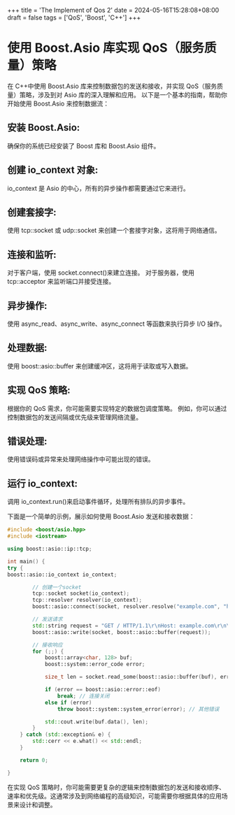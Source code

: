 +++
title = 'The Implement of Qos   2'
date = 2024-05-16T15:28:08+08:00
draft = false
tags = ['QoS', 'Boost', 'C++']
+++

# 使用 Boost.Asio 库实现 QoS（服务质量）策略

在 C++中使用 Boost.Asio 库来控制数据包的发送和接收，并实现 QoS（服务质量）策略，涉及到对 Asio 库的深入理解和应用。
以下是一个基本的指南，帮助你开始使用 Boost.Asio 来控制数据流：

## 安装 Boost.Asio:

确保你的系统已经安装了 Boost 库和 Boost.Asio 组件。

## 创建 io_context 对象:

io_context 是 Asio 的中心，所有的异步操作都需要通过它来进行。

## 创建套接字:

使用 tcp::socket 或 udp::socket 来创建一个套接字对象，这将用于网络通信。

## 连接和监听:

对于客户端，使用 socket.connect()来建立连接。
对于服务器，使用 tcp::acceptor 来监听端口并接受连接。

## 异步操作:

使用 async_read、async_write、async_connect 等函数来执行异步 I/O 操作。

## 处理数据:

使用 boost::asio::buffer 来创建缓冲区，这将用于读取或写入数据。

## 实现 QoS 策略:

根据你的 QoS 需求，你可能需要实现特定的数据包调度策略。
例如，你可以通过控制数据包的发送间隔或优先级来管理网络流量。

## 错误处理:

使用错误码或异常来处理网络操作中可能出现的错误。

## 运行 io_context:

调用 io_context.run()来启动事件循环，处理所有排队的异步事件。

下面是一个简单的示例，展示如何使用 Boost.Asio 发送和接收数据：

```c++
#include <boost/asio.hpp>
#include <iostream>

using boost::asio::ip::tcp;

int main() {
try {
boost::asio::io_context io_context;

        // 创建一个socket
        tcp::socket socket(io_context);
        tcp::resolver resolver(io_context);
        boost::asio::connect(socket, resolver.resolve("example.com", "http"));

        // 发送请求
        std::string request = "GET / HTTP/1.1\r\nHost: example.com\r\n\r\n";
        boost::asio::write(socket, boost::asio::buffer(request));

        // 接收响应
        for (;;) {
            boost::array<char, 128> buf;
            boost::system::error_code error;

            size_t len = socket.read_some(boost::asio::buffer(buf), error);

            if (error == boost::asio::error::eof)
                break; // 连接关闭
            else if (error)
                throw boost::system::system_error(error); // 其他错误

            std::cout.write(buf.data(), len);
        }
    } catch (std::exception& e) {
        std::cerr << e.what() << std::endl;
    }

    return 0;

}
```

在实现 QoS 策略时，你可能需要更复杂的逻辑来控制数据包的发送和接收顺序、速率和优先级。这通常涉及到网络编程的高级知识，可能需要你根据具体的应用场景来设计和调整。
